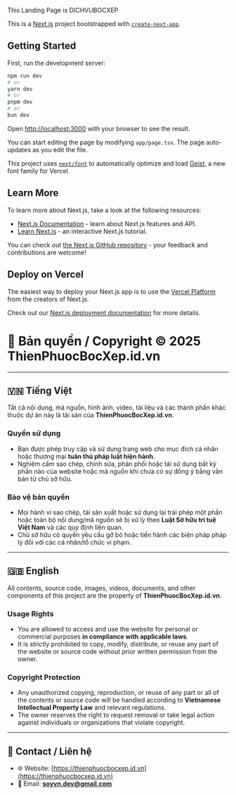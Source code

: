 This Landing Page is DICHVUBOCXEP

This is a [Next.js](https://nextjs.org) project bootstrapped with [`create-next-app`](https://nextjs.org/docs/app/api-reference/cli/create-next-app).

## Getting Started

First, run the development server:

```bash
npm run dev
# or
yarn dev
# or
pnpm dev
# or
bun dev
```

Open [http://localhost:3000](http://localhost:3000) with your browser to see the result.

You can start editing the page by modifying `app/page.tsx`. The page auto-updates as you edit the file.

This project uses [`next/font`](https://nextjs.org/docs/app/building-your-application/optimizing/fonts) to automatically optimize and load [Geist](https://vercel.com/font), a new font family for Vercel.

## Learn More

To learn more about Next.js, take a look at the following resources:

- [Next.js Documentation](https://nextjs.org/docs) - learn about Next.js features and API.
- [Learn Next.js](https://nextjs.org/learn) - an interactive Next.js tutorial.

You can check out [the Next.js GitHub repository](https://github.com/vercel/next.js) - your feedback and contributions are welcome!

## Deploy on Vercel

The easiest way to deploy your Next.js app is to use the [Vercel Platform](https://vercel.com/new?utm_medium=default-template&filter=next.js&utm_source=create-next-app&utm_campaign=create-next-app-readme) from the creators of Next.js.

Check out our [Next.js deployment documentation](https://nextjs.org/docs/app/building-your-application/deploying) for more details.

# 📜 Bản quyền / Copyright © 2025 ThienPhuocBocXep.id.vn

---

## 🇻🇳 Tiếng Việt

Tất cả nội dung, mã nguồn, hình ảnh, video, tài liệu và các thành phần khác thuộc dự án này là tài sản của **ThienPhuocBocXep.id.vn**.

### Quyền sử dụng

- Bạn được phép truy cập và sử dụng trang web cho mục đích cá nhân hoặc thương mại **tuân thủ pháp luật hiện hành**.
- Nghiêm cấm sao chép, chỉnh sửa, phân phối hoặc tái sử dụng bất kỳ phần nào của website hoặc mã nguồn khi chưa có sự đồng ý bằng văn bản từ chủ sở hữu.

### Bảo vệ bản quyền

- Mọi hành vi sao chép, tái sản xuất hoặc sử dụng lại trái phép một phần hoặc toàn bộ nội dung/mã nguồn sẽ bị xử lý theo **Luật Sở hữu trí tuệ Việt Nam** và các quy định liên quan.
- Chủ sở hữu có quyền yêu cầu gỡ bỏ hoặc tiến hành các biện pháp pháp lý đối với các cá nhân/tổ chức vi phạm.

---

## 🇬🇧 English

All contents, source code, images, videos, documents, and other components of this project are the property of **ThienPhuocBocXep.id.vn**.

### Usage Rights

- You are allowed to access and use the website for personal or commercial purposes **in compliance with applicable laws**.
- It is strictly prohibited to copy, modify, distribute, or reuse any part of the website or source code without prior written permission from the owner.

### Copyright Protection

- Any unauthorized copying, reproduction, or reuse of any part or all of the contents or source code will be handled according to **Vietnamese Intellectual Property Law** and relevant regulations.
- The owner reserves the right to request removal or take legal action against individuals or organizations that violate copyright.

---

## 📩 Contact / Liên hệ

- 🌐 Website: [https://thienphuocbocxep.id.vn](https://thienphuocbocxep.id.vn)
- 📧 Email: **soyvn.dev@gmail.com**
